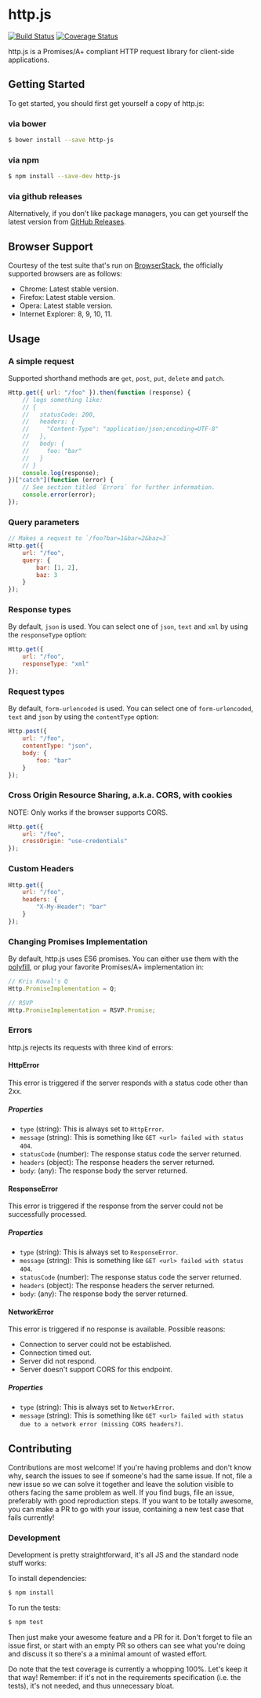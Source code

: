 # http.js

[![Build Status](https://travis-ci.org/jussi-kalliokoski/http.js.svg)](https://travis-ci.org/jussi-kalliokoski/http.js)
[![Coverage Status](https://img.shields.io/coveralls/jussi-kalliokoski/http.js.svg)](https://coveralls.io/r/jussi-kalliokoski/http.js)

http.js is a Promises/A+ compliant HTTP request library for client-side applications.

## Getting Started

To get started, you should first get yourself a copy of http.js:

### via bower

```sh
$ bower install --save http-js
```

### via npm

```sh
$ npm install --save-dev http-js
```

### via github releases

Alternatively, if you don't like package managers, you can get yourself the latest version from [GitHub Releases](https://github.com/jussi-kalliokoski/http.js/releases).

## Browser Support

Courtesy of the test suite that's run on [BrowserStack](https://www.browserstack.com/), the officially supported browsers are as follows:

* Chrome: Latest stable version.
* Firefox: Latest stable version.
* Opera: Latest stable version.
* Internet Explorer: 8, 9, 10, 11.

## Usage

### A simple request

Supported shorthand methods are `get`, `post`, `put`, `delete` and `patch`.

```javascript
Http.get({ url: "/foo" }).then(function (response) {
    // logs something like:
    // {
    //   statusCode: 200,
    //   headers: {
    //     "Content-Type": "application/json;encoding=UTF-8"
    //   },
    //   body: {
    //     foo: "bar"
    //   }
    // }
    console.log(response);
})["catch"](function (error) {
    // See section titled `Errors` for further information.
    console.error(error);
});
```

### Query parameters

```javascript
// Makes a request to `/foo?bar=1&bar=2&baz=3`
Http.get({
    url: "/foo",
    query: {
        bar: [1, 2],
        baz: 3
    }
});
```

### Response types

By default, `json` is used. You can select one of `json`, `text` and `xml` by using the `responseType` option:

```javascript
Http.get({
    url: "/foo",
    responseType: "xml"
});
```

### Request types

By default, `form-urlencoded` is used. You can select one of `form-urlencoded`, `text` and `json` by using the `contentType` option:

```javascript
Http.post({
    url: "/foo",
    contentType: "json",
    body: {
        foo: "bar"
    }
});
```

### Cross Origin Resource Sharing, a.k.a. CORS, with cookies

NOTE: Only works if the browser supports CORS.

```javascript
Http.get({
    url: "/foo",
    crossOrigin: "use-credentials"
});
```

### Custom Headers

```javascript
Http.get({
    url: "/foo",
    headers: {
        "X-My-Header": "bar"
    }
});
```

### Changing Promises Implementation

By default, http.js uses ES6 promises. You can either use them with the [polyfill](https://github.com/jakearchibald/es6-promise), or plug your favorite Promises/A+ implementation in:

```javascript
// Kris Kowal's Q
Http.PromiseImplementation = Q;

// RSVP
Http.PromiseImplementation = RSVP.Promise;
```

### Errors

http.js rejects its requests with three kind of errors:

#### HttpError

This error is triggered if the server responds with a status code other than 2xx.

##### Properties

* `type` (string): This is always set to `HttpError`.
* `message` (string): This is something like `GET <url> failed with status 404`.
* `statusCode` (number): The response status code the server returned.
* `headers` (object): The response headers the server returned.
* `body`: (any): The response body the server returned.

#### ResponseError

This error is triggered if the response from the server could not be successfully processed.

##### Properties

* `type` (string): This is always set to `ResponseError`.
* `message` (string): This is something like `GET <url> failed with status 404`.
* `statusCode` (number): The response status code the server returned.
* `headers` (object): The response headers the server returned.
* `body`: (any): The response body the server returned.


#### NetworkError

This error is triggered if no response is available. Possible reasons:

* Connection to server could not be established.
* Connection timed out.
* Server did not respond.
* Server doesn't support CORS for this endpoint.

##### Properties

* `type` (string): This is always set to `NetworkError`.
* `message` (string): This is something like `GET <url> failed with status due to a network error (missing CORS headers?)`.

## Contributing

Contributions are most welcome! If you're having problems and don't know why, search the issues to see if someone's had the same issue. If not, file a new issue so we can solve it together and leave the solution visible to others facing the same problem as well. If you find bugs, file an issue, preferably with good reproduction steps. If you want to be totally awesome, you can make a PR to go with your issue, containing a new test case that fails currently!

### Development

Development is pretty straightforward, it's all JS and the standard node stuff works:

To install dependencies:

```bash
$ npm install
```

To run the tests:

```bash
$ npm test
```

Then just make your awesome feature and a PR for it. Don't forget to file an issue first, or start with an empty PR so others can see what you're doing and discuss it so there's a a minimal amount of wasted effort.

Do note that the test coverage is currently a whopping 100%. Let's keep it that way! Remember: if it's not in the requirements specification (i.e. the tests), it's not needed, and thus unnecessary bloat.
